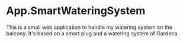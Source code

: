 # App.SmartWateringSystem
This is a small web application to handle my watering system on the balcony. It's based on a smart plug and a watering system of Gardena
